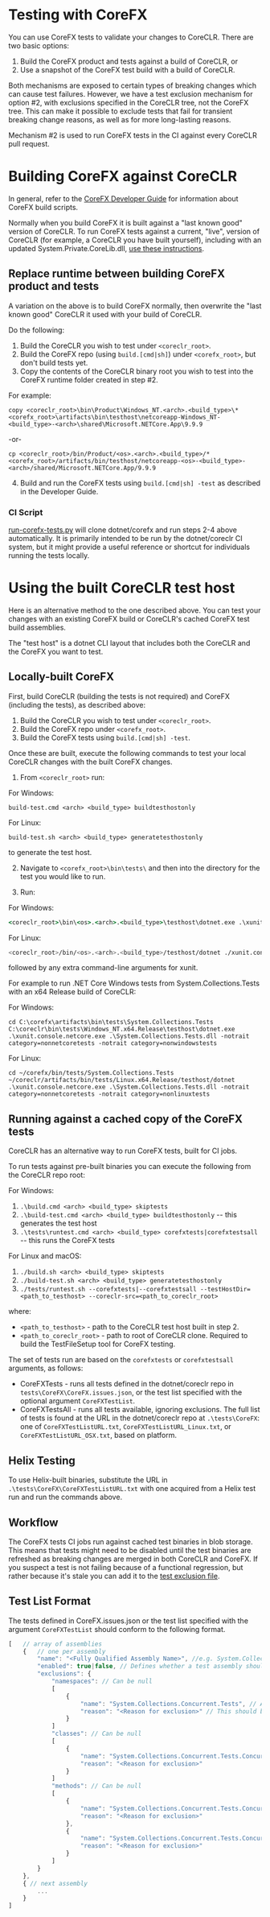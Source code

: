 Testing with CoreFX
===================

You can use CoreFX tests to validate your changes to CoreCLR. There are two basic options:

1. Build the CoreFX product and tests against a build of CoreCLR, or
2. Use a snapshot of the CoreFX test build with a build of CoreCLR.

Both mechanisms are exposed to certain types of breaking changes which can cause test failures.
However, we have a test exclusion mechanism for option #2, with exclusions specified in the
CoreCLR tree, not the CoreFX tree. This can make it possible to exclude tests that fail for
transient breaking change reasons, as well as for more long-lasting reasons.

Mechanism #2 is used to run CoreFX tests in the CI against every CoreCLR pull request.

# Building CoreFX against CoreCLR

In general, refer to the
[CoreFX Developer Guide](https://github.com/dotnet/corefx/blob/master/Documentation/project-docs/developer-guide.md)
for information about CoreFX build scripts.

Normally when you build CoreFX it is built against a "last known good" version of CoreCLR. 
To run CoreFX tests against a current, "live", version of CoreCLR (for example, a CoreCLR
you have built yourself), including with an updated System.Private.CoreLib.dll,
[use these instructions](https://github.com/dotnet/corefx/blob/master/Documentation/project-docs/developer-guide.md#testing-with-private-coreclr-bits).

## Replace runtime between building CoreFX product and tests

A variation on the above is to build CoreFX normally, then overwrite the "last known good" CoreCLR
it used with your build of CoreCLR.

Do the following:

1. Build the CoreCLR you wish to test under `<coreclr_root>`.
2. Build the CoreFX repo (using `build.[cmd|sh]`) under `<corefx_root>`, but don't build tests yet.
3. Copy the contents of the CoreCLR binary root you wish to test into the CoreFX runtime
folder created in step #2.

For example:

`copy <coreclr_root>\bin\Product\Windows_NT.<arch>.<build_type>\* <corefx_root>\artifacts\bin\testhost\netcoreapp-Windows_NT-<build_type>-<arch>\shared\Microsoft.NETCore.App\9.9.9`

-or-  

`cp <coreclr_root>/bin/Product/<os>.<arch>.<build_type>/* <corefx_root>/artifacts/bin/testhost/netcoreapp-<os>-<build_type>-<arch>/shared/Microsoft.NETCore.App/9.9.9`
  
4. Build and run the CoreFX tests using `build.[cmd|sh] -test` as described in the Developer Guide.

### CI Script

[run-corefx-tests.py](https://github.com/dotnet/coreclr/blob/master/tests/scripts/run-corefx-tests.py)
will clone dotnet/corefx and run steps 2-4 above automatically. It is primarily intended
to be run by the dotnet/coreclr CI system, but it might provide a useful reference or
shortcut for individuals running the tests locally.

# Using the built CoreCLR test host

Here is an alternative method to the one described above. You can test your changes with
an existing CoreFX build or CoreCLR's cached CoreFX test build assemblies.

The "test host" is a dotnet CLI layout that includes both the CoreCLR and the CoreFX you want to test.

## Locally-built CoreFX 

First, build CoreCLR (building the tests is not required) and CoreFX (including the tests),
as described above:

1. Build the CoreCLR you wish to test under `<coreclr_root>`.
2. Build the CoreFX repo under `<corefx_root>`.
3. Build the CoreFX tests using `build.[cmd|sh] -test`.

Once these are built, execute the following commands to test your local CoreCLR changes
with the built CoreFX changes.

1. From `<coreclr_root>` run:

For Windows:
```
build-test.cmd <arch> <build_type> buildtesthostonly
```

For Linux:
```
build-test.sh <arch> <build_type> generatetesthostonly
```

to generate the test host.

2. Navigate to `<corefx_root>\bin\tests\` and then into the directory for the test
you would like to run.

3. Run:

For Windows:
```cmd
<coreclr_root>\bin\<os>.<arch>.<build_type>\testhost\dotnet.exe .\xunit.console.netcore.exe <testname>.dll
```

For Linux:
```sh
<coreclr_root>/bin/<os>.<arch>.<build_type>/testhost/dotnet ./xunit.console.netcore.exe <testname>.dll
```

followed by any extra command-line arguments for xunit.

For example to run .NET Core Windows tests from System.Collections.Tests with an x64 Release build of CoreCLR:

For Windows:
```
cd C:\corefx\artifacts\bin\tests\System.Collections.Tests
C:\coreclr\bin\tests\Windows_NT.x64.Release\testhost\dotnet.exe .\xunit.console.netcore.exe .\System.Collections.Tests.dll -notrait category=nonnetcoretests -notrait category=nonwindowstests
```

For Linux:
```
cd ~/corefx/bin/tests/System.Collections.Tests
~/coreclr/artifacts/bin/tests/Linux.x64.Release/testhost/dotnet .\xunit.console.netcore.exe .\System.Collections.Tests.dll -notrait category=nonnetcoretests -notrait category=nonlinuxtests
```

## Running against a cached copy of the CoreFX tests

CoreCLR has an alternative way to run CoreFX tests, built for CI jobs.

To run tests against pre-built binaries you can execute the following from the CoreCLR repo root:

For Windows:

1. `.\build.cmd <arch> <build_type> skiptests`
2. `.\build-test.cmd <arch> <build_type> buildtesthostonly` -- this generates the test host
3. `.\tests\runtest.cmd <arch> <build_type> corefxtests|corefxtestsall` -- this runs the CoreFX tests

For Linux and macOS:

1. `./build.sh <arch> <build_type> skiptests`
2. `./build-test.sh <arch> <build_type> generatetesthostonly`
3. `./tests/runtest.sh --corefxtests|--corefxtestsall --testHostDir=<path_to_testhost> --coreclr-src=<path_to_coreclr_root>`

where:
+ `<path_to_testhost>` - path to the CoreCLR test host built in step 2.
+ `<path_to_coreclr_root>` - path to root of CoreCLR clone. Required to build the TestFileSetup tool for CoreFX testing.

The set of tests run are based on the `corefxtests` or `corefxtestsall` arguments, as follows:
+ CoreFXTests - runs all tests defined in the dotnet/coreclr repo in `tests\CoreFX\CoreFX.issues.json`, or the test list specified with the optional argument `CoreFXTestList`.
+ CoreFXTestsAll - runs all tests available, ignoring exclusions. The full list of tests is found at the URL in the dotnet/coreclr repo at `.\tests\CoreFX`: one of `CoreFXTestListURL.txt`, `CoreFXTestListURL_Linux.txt`, or `CoreFXTestListURL_OSX.txt`, based on platform.

## Helix Testing

To use Helix-built binaries, substitute the URL in `.\tests\CoreFX\CoreFXTestListURL.txt`
with one acquired from a Helix test run and run the commands above.

## Workflow

The CoreFX tests CI jobs run against cached test binaries in blob storage. This means that
tests might need to be disabled until the test binaries are refreshed as breaking changes
are merged in both CoreCLR and CoreFX. If you suspect a test is not failing because of a
functional regression, but rather because it's stale you can add it to the
[test exclusion file](https://github.com/dotnet/coreclr/blob/master/tests/CoreFX/CoreFX.issues.json).

## Test List Format

The tests defined in CoreFX.issues.json or the test list specified with the argument
`CoreFXTestList` should conform to the following format.
```js
[   // array of assemblies
    {   // one per assembly
        "name": "<Fully Qualified Assembly Name>", //e.g. System.Collections.Concurrent.Tests
        "enabled": true|false, // Defines whether a test assembly should be run. If set to false any tests with the same name will not be run even if corefxtestsall is specified
        "exclusions": {
            "namespaces": // Can be null
            [
                {
                    "name": "System.Collections.Concurrent.Tests", // All test methods under this namespace will be skipped
                    "reason": "<Reason for exclusion>" // This should be a link to the GitHub issue describing the problem
                }
            ]
            "classes": // Can be null
            [
                {
                    "name": "System.Collections.Concurrent.Tests.ConcurrentDictionaryTests", // All test methods in this class will be skipped
                    "reason": "<Reason for exclusion>"
                }
            ]
            "methods": // Can be null
            [
                {
                    "name": "System.Collections.Concurrent.Tests.ConcurrentDictionaryTests.TestAddNullValue_IDictionary_ReferenceType_null",
                    "reason": "<Reason for exclusion>"
                },
                {
                    "name": "System.Collections.Concurrent.Tests.ConcurrentDictionaryTests.TestAddNullValue_IDictionary_ValueType_null_add",
                    "reason": "<Reason for exclusion>"
                }
            ]
        }
    },
    { // next assembly
        ...
    }
]
```
    